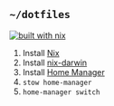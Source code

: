 ## `~/dotfiles`

[![built with nix](https://builtwithnix.org/badge.svg)](https://builtwithnix.org)


1. Install [Nix](https://determinate.systems/posts/determinate-nix-installer)
2. Install [nix-darwin](https://github.com/LnL7/nix-darwin)
3. Install [Home Manager](https://nix-community.github.io/home-manager/index.xhtml#sec-install-nix-darwin-module)
4. `stow home-manager`
5. `home-manager switch`
